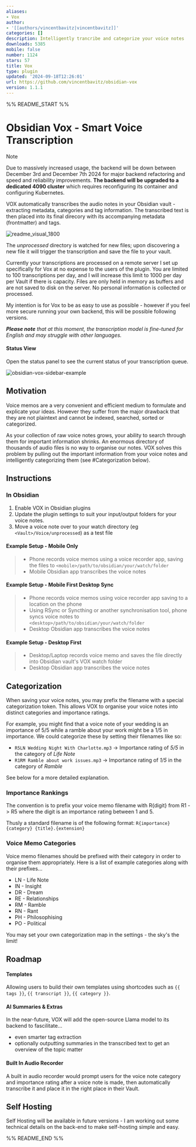 ```yaml
---
aliases:
- Vox
author:
- '[[authors/vincentbavitz|vincentbavitz]]'
categories: []
description: Intelligently trancribe and categorize your voice notes
downloads: 5385
mobile: false
number: 1124
stars: 57
title: Vox
type: plugin
updated: '2024-09-18T12:26:01'
url: https://github.com/vincentbavitz/obsidian-vox
version: 1.1.1
---
```


%% README_START %%

# Obsidian Vox - Smart Voice Transcription

> [!NOTE]  
> Due to massively increased usage, the backend will be down between December 3rd and December 7th 2024 for major backend refactoring and speed and reliability improvements. **The backend will be upgraded to a dedicated 4090 cluster** which requires reconfiguring its container and configuring Kubernetes.

VOX automatically transcribes the audio notes in your Obsidian vault - extracting metadata, categories and tag information. The transcribed text is then placed into its final direcory with its accompanying metadata (frontmatter) and tags.

![readme_visual_1800](https://github.com/vincentbavitz/obsidian-vox/assets/58160433/10528b09-ab04-49e3-8b24-06457d7abb57)

The *unprocessed* directory is watched for new files; upon discovering a new file it will trigger the transcription and save the file to your vault.

Currently your transcriptions are processed on a remote server I set up specifically for Vox at no expense to the users of the plugin. You are limited to 100 transcriptions per day, and I will increase this limit to 1000 per day per Vault if there is capacity. Files are only held in memory as buffers and are not saved to disk on the server. No personal information is collected or processed.

My intention is for Vox to be as easy to use as possible - however if you feel more secure running your own backend, this will be possible following versions.

***Please note** that at this moment, the transcription model is fine-tuned for English and may struggle with other languages.*

#### Status View

Open the status panel to see the current status of your transcription queue.

![obsidian-vox-sidebar-example](https://github.com/user-attachments/assets/1291c3c0-7e4e-4c4e-900e-59ad7b8e3c17)




## Motivation

Voice memos are a very convenient and efficient medium to formulate and explicate your ideas. However they suffer from the major drawback that they are not plaintext and cannot be indexed, searched, sorted or categorized.

As your collection of raw voice notes grows, your ability to search through them for important information shrinks. An enormous directory of thousands of audio files is no way to organise our notes. VOX solves this problem by pulling out the important information from your voice notes and intelligently categorizing them (see #Categorization below).


## Instructions

<!-- ### Setting Up The Backend

See [obsidian-vox-backend](https://github.com/vincentbavitz/obsidian-vox-backend) for detailed setup instructions - then simply update the Obsidian plugin setting "*Self Hosted Backend Location*" to your backend's domain or IP and port. You may also run the backend locally and point your backend to `127.0.0.1:1337`.

> @note - Systems with less than 8GB of memory may struggle when transcribing audio files over 50MB. -->

### In Obsidian

1. Enable VOX in Obsidian plugins
2. Update the plugin settings to suit your input/output folders for your voice notes.
3. Move a voice note over to your watch directory (eg `<Vault>/Voice/unprocessed`) as a test file

#### Example Setup - Mobile Only

> - Phone records voice memos using a voice recorder app, saving the files to `<mobile>/path/to/obsidian/your/watch/folder`
> - Mobile Obsidian app transcribes the voice notes

#### Example Setup - Mobile First Desktop Sync

> - Phone records voice memos using voice recorder app saving to a location on the phone
> - Using RSync or Syncthing or another synchronisation tool, phone syncs voice notes to `<desktop>/path/to/obsidian/your/watch/folder`
> - Desktop Obsidian app transcribes the voice notes

#### Example Setup - Desktop First

> - Desktop/Laptop records voice memo and saves the file directly into Obsidian vault's VOX watch folder
> - Desktop Obsidian app transcribes the voice notes


## Categorization
When saving your voice notes, you may prefix the filename with a special categorization token. This allows VOX to organise your voice notes into distinct categories and importance ratings.

For example, you might find that a voice note of your wedding is an importance of 5/5 while a ramble about your work might be a 1/5 in importance. We could categorize these by setting their filenames like so:

- `R5LN Wedding Night With Charlotte.mp3` -> Importance rating of *5/5* in the category of *Life Note*
- `R1RM Ramble about work issues.mp3` -> Importance rating of *1/5* in the category of *Ramble*

See below for a more detailed explanation.

### Importance Rankings

The convention is to prefix your voice memo filename with R{digit} from R1 -> R5 where the digit
is an importance rating between 1 and 5.

Thusly a standard filename is of the following format: `R{importance}{category} {title}.{extension}`

### Voice Memo Categories

Voice memo filenames should be prefixed with their category in order to organise them appropriately.
Here is a list of example categories along with their prefixes...

- LN - Life Note
- IN - Insight
- DR - Dream
- RE - Relationships
- RM - Ramble
- RN - Rant
- PH - Philosophising
- PO - Political

You may set your own categorization map in the settings - the sky's the limit!

## Roadmap

#### Templates

Allowing users to build their own templates using shortcodes such as `{{ tags }}`, `{{ transcript }}`, `{{ category }}`.

#### AI Summaries & Extras

In the near-future, VOX will add the open-source Llama model to its backend to fascilitate...

- even smarter tag extraction
- optionally outputting summaries in the transcribed text to get an overview of the topic matter


#### Built In Audio Recorder

A built in audio recorder would prompt users for the voice note category and importance rating after a voice note is made, then automatically transcribe it and place it in the right place in their Vault.

## Self Hosting

Self Hosting will be available in future versions - I am working out some technical details on the back-end to make self-hosting simple and easy.
<!-- See my repository [obsidian-vox-backend](https://github.com/vincentbavitz/obsidian-vox-backend) for instructions on self-hosting. -->


%% README_END %%